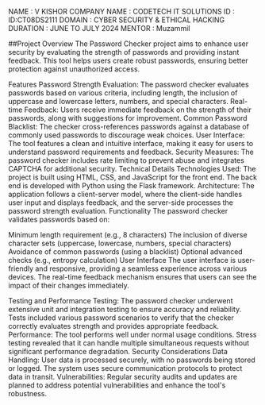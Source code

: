 NAME : V KISHOR
COMPANY NAME : CODETECH IT SOLUTIONS 
ID : ID:CT08DS2111
DOMAIN : CYBER SECURITY & ETHICAL HACKING
DURATION : JUNE TO JULY 2024
MENTOR : Muzammil

##Project Overview
The Password Checker project aims to enhance user security by evaluating the strength of passwords and providing instant feedback. This tool helps users create robust passwords, ensuring better protection against unauthorized access.

Features
Password Strength Evaluation: The password checker evaluates passwords based on various criteria, including length, the inclusion of uppercase and lowercase letters, numbers, and special characters.
Real-time Feedback: Users receive immediate feedback on the strength of their passwords, along with suggestions for improvement.
Common Password Blacklist: The checker cross-references passwords against a database of commonly used passwords to discourage weak choices.
User Interface: The tool features a clean and intuitive interface, making it easy for users to understand password requirements and feedback.
Security Measures: The password checker includes rate limiting to prevent abuse and integrates CAPTCHA for additional security.
Technical Details
Technologies Used: The project is built using HTML, CSS, and JavaScript for the front end. The back end is developed with Python using the Flask framework.
Architecture: The application follows a client-server model, where the client-side handles user input and displays feedback, and the server-side processes the password strength evaluation.
Functionality
The password checker validates passwords based on:

Minimum length requirement (e.g., 8 characters)
The inclusion of diverse character sets (uppercase, lowercase, numbers, special characters)
Avoidance of common passwords (using a blacklist)
Optional advanced checks (e.g., entropy calculation)
User Interface
The user interface is user-friendly and responsive, providing a seamless experience across various devices. The real-time feedback mechanism ensures that users can see the impact of their changes immediately.

Testing and Performance
Testing: The password checker underwent extensive unit and integration testing to ensure accuracy and reliability. Tests included various password scenarios to verify that the checker correctly evaluates strength and provides appropriate feedback.
Performance: The tool performs well under normal usage conditions. Stress testing revealed that it can handle multiple simultaneous requests without significant performance degradation.
Security Considerations
Data Handling: User data is processed securely, with no passwords being stored or logged. The system uses secure communication protocols to protect data in transit.
Vulnerabilities: Regular security audits and updates are planned to address potential vulnerabilities and enhance the tool's robustness.
